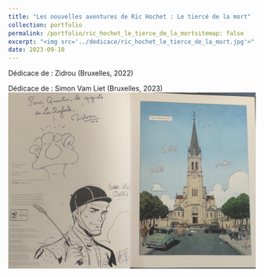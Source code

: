 ```yaml
---
title: "Les nouvelles aventures de Ric Hochet : Le tiercé de la mort"
collection: portfolio
permalink: /portfolio/ric_hochet_le_tierce_de_la_mortsitemap: false
excerpt: "<img src='../dedicace/ric_hochet_le_tierce_de_la_mort.jpg'>"
date: 2023-09-10
---
```


Dédicace de : Zidrou (Bruxelles, 2022)

Dédicace de : Simon Vam Liet (Bruxelles, 2023)
<img src='../dedicace/ric_hochet_le_tierce_de_la_mort.jpg'>
